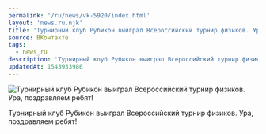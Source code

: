```yaml
---
permalink: '/ru/news/vk-5920/index.html'
layout: 'news.ru.njk'
title: 'Турнирный клуб Рубикон выиграл Всероссийский турнир физиков. Ура, поздравляем ребят!'
source: ВКонтакте
tags:
  - news_ru
description: 'Турнирный клуб Рубикон выиграл Всероссийский турнир физиков. Ура, поздравляем ребят!'
updatedAt: 1543933986
---
```

![Турнирный клуб Рубикон выиграл Всероссийский турнир физиков. Ура, поздравляем ребят!](https://sun9-30.userapi.com/impf/c845218/v845218015/148000/O_GIsXTq6-U.jpg?size=564x246&quality=96&proxy=1&sign=c42c6b9acda9bd809f677a077414a7c6&c_uniq_tag=4Qe3mWs6EMx6EpWdvd7HMpwEiiRHbLP3Ecl8EGaHJhM&type=album)

Турнирный клуб Рубикон выиграл Всероссийский турнир физиков. Ура, поздравляем ребят!
